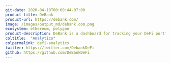 ```yaml
---
git-date: 2020-04-10T00:00:44-07:00
product-title: DeBank
product-url: https://debank.com/
image: /images/output_md/debank.com.png
ecosystem: ethereum, polygon
product-description: DeBank is a dashboard for tracking your DeFi portfolio, with data and analytics for decentralized lending protocols, stablecoins, margin trading platforms and DEXes.
coltitle:  "Analytics"
colpermalink: defi-analytics
twitter: https://twitter.com/DebankDeFi
github: https://github.com/DeBankDeFi
---
```

